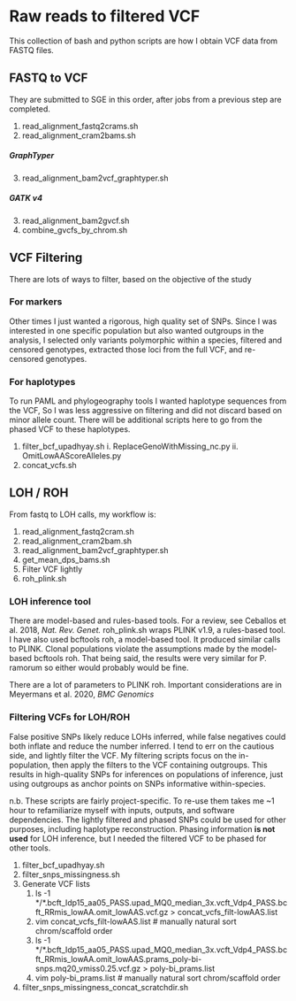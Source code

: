 # Raw reads to filtered VCF
This collection of bash and python scripts are how I obtain VCF data from FASTQ files.

## FASTQ to VCF

They are submitted to SGE in this order,
after jobs from a previous step are completed.

1. read_alignment_fastq2crams.sh
2. read_alignment_cram2bams.sh

##### GraphTyper

3. read_alignment_bam2vcf_graphtyper.sh

##### GATK v4

3. read_alignment_bam2gvcf.sh
4. combine_gvcfs_by_chrom.sh

## VCF Filtering

There are lots of ways to filter, based on the objective of the study

### For markers

Other times I just wanted a rigorous, high quality set of SNPs.
Since I was interested in one specific population but also wanted outgroups in the analysis,
I selected only variants polymorphic within a species,
filtered and censored genotypes,
extracted those loci from the full VCF,
and re-censored genotypes.


### For haplotypes 

To run PAML and phylogeography tools I wanted haplotype sequences from the VCF,
So I was less aggressive on filtering and did not discard based on minor allele count.
There will be additional scripts here to go from the phased VCF to these haplotypes.

1. filter_bcf_upadhyay.sh
     i. ReplaceGenoWithMissing_nc.py
     ii. OmitLowAAScoreAlleles.py
2. concat_vcfs.sh 

## LOH / ROH

From fastq to LOH calls, my workflow is:

1. read_alignment_fastq2cram.sh
2. read_alignment_cram2bam.sh
3. read_alignment_bam2vcf_graphtyper.sh
4. get_mean_dps_bams.sh
5. Filter VCF lightly
6. roh_plink.sh

### LOH inference tool

There are model-based and rules-based tools.
For a review, see Ceballos et al. 2018, *Nat. Rev. Genet.*
roh_plink.sh wraps PLINK v1.9, a rules-based tool.
I have also used bcftools roh, a model-based tool.
It produced similar calls to PLINK.
Clonal populations violate the assumptions made by the model-based bcftools roh.
That being said, the results were very similar for P. ramorum so either would probably would be fine.

There are a lot of parameters to PLINK roh. Important considerations are in Meyermans et al. 2020, *BMC Genomics*

### Filtering VCFs for LOH/ROH

False positive SNPs likely reduce LOHs inferred, while false negatives could both inflate and reduce the number inferred.
I tend to err on the cautious side, and lightly filter the VCF.
My filtering scripts focus on the in-population, then apply the filters to the VCF containing outgroups.
This results in high-quality SNPs for inferences on populations of inference, just using outgroups as anchor points on SNPs informative within-species.

n.b. These scripts are fairly project-specific.
To re-use them takes me ~1 hour to refamiliarize myself with inputs, outputs, and software dependencies.
The lightly filtered and phased SNPs could be used for other purposes, including haplotype reconstruction.
Phasing information **is not used** for LOH inference, but I needed the filtered VCF to be phased for other tools.

1. filter_bcf_upadhyay.sh
2. filter_snps_missingness.sh
3. Generate VCF lists
	1. ls -1 \*/\*.bcft_Idp15_aa05_PASS.upad_MQ0_median_3x.vcft_Vdp4_PASS.bcft_RRmis_lowAA.omit_lowAAS.vcf.gz > concat_vcfs_filt-lowAAS.list
	2. vim concat_vcfs_filt-lowAAS.list # manually natural sort chrom/scaffold order
	3. ls -1 \*/\*.bcft_Idp15_aa05_PASS.upad_MQ0_median_3x.vcft_Vdp4_PASS.bcft_RRmis_lowAA.omit_lowAAS.prams_poly-bi-snps.mq20_vmiss0.25.vcf.gz  > poly-bi_prams.list
	4. vim poly-bi_prams.list # manually natural sort chrom/scaffold order
4. filter_snps_missingness_concat_scratchdir.sh


